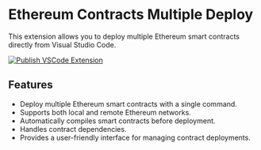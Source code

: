 # Ethereum Contracts Multiple Deploy

This extension allows you to deploy multiple Ethereum smart contracts directly from Visual Studio Code.

[![Publish VSCode Extension](https://github.com/GabrieleMessina/remix-multiple-contract-deploy/actions/workflows/main.yml/badge.svg?branch=main)](https://github.com/GabrieleMessina/remix-multiple-contract-deploy/actions/workflows/main.yml)

## Features
- Deploy multiple Ethereum smart contracts with a single command.
- Supports both local and remote Ethereum networks.
- Automatically compiles smart contracts before deployment.
- Handles contract dependencies.
- Provides a user-friendly interface for managing contract deployments.
